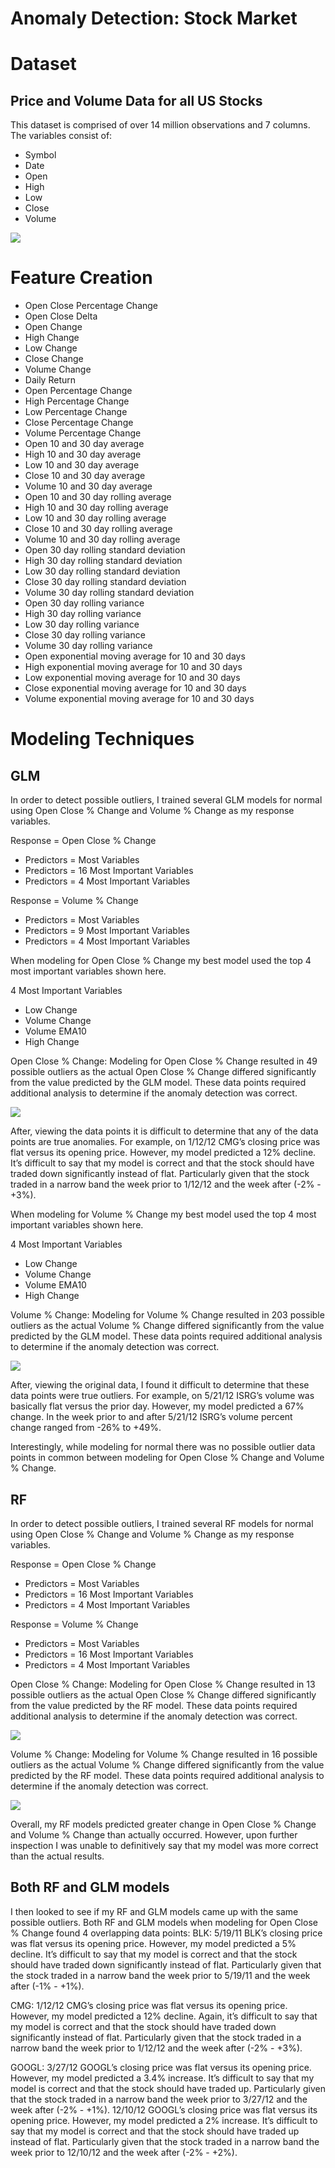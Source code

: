 # Anomaly Detection: Stock Market
# Dataset
## Price and Volume Data for all US Stocks 
This dataset is comprised of over 14 million observations and 7 columns. The variables consist of:
- Symbol
- Date
- Open
- High
- Low
- Close
- Volume  

![](figs/Picture1.png)
# Feature Creation
- Open Close Percentage Change 
- Open Close Delta 
- Open Change 
- High Change 
- Low Change 
- Close Change 
- Volume Change 
- Daily Return 
- Open Percentage Change 
- High Percentage Change 
- Low Percentage Change 
- Close Percentage Change
- Volume Percentage Change 
- Open 10 and 30 day average 
- High 10 and 30 day average
- Low 10 and 30 day average
- Close 10 and 30 day average
- Volume 10 and 30 day average
- Open 10 and 30 day rolling average
- High 10 and 30 day rolling average
- Low 10 and 30 day rolling average
- Close 10 and 30 day rolling average
- Volume 10 and 30 day rolling average
- Open 30 day rolling standard deviation 
- High 30 day rolling standard deviation
- Low 30 day rolling standard deviation
- Close 30 day rolling standard deviation
- Volume 30 day rolling standard deviation
- Open 30 day rolling variance
- High 30 day rolling variance
- Low 30 day rolling variance
- Close 30 day rolling variance
- Volume 30 day rolling variance
- Open exponential moving average for 10 and 30 days 
- High exponential moving average for 10 and 30 days 
- Low exponential moving average for 10 and 30 days 
- Close exponential moving average for 10 and 30 days 
- Volume exponential moving average for 10 and 30 days 

# Modeling Techniques
## GLM
In order to detect possible outliers, I trained several GLM models for normal using Open Close % Change
and Volume % Change as my response variables. 

Response = Open Close % Change
- Predictors = Most Variables
- Predictors = 16 Most Important Variables
- Predictors = 4 Most Important Variables

Response = Volume % Change
- Predictors = Most Variables
- Predictors = 9 Most Important Variables
- Predictors = 4 Most Important Variables

When modeling for Open Close % Change my best model used the top 4 most important variables shown here. 

4 Most Important Variables
- Low Change
- Volume Change
- Volume EMA10
- High Change

Open Close % Change: Modeling for Open Close % Change resulted in 49 possible outliers as the actual Open Close % Change differed significantly from the value predicted by the GLM model. These data points required additional analysis to determine if the anomaly
detection was correct. 

![](figs/Picture2.png)

After, viewing the data points it is difficult to determine that any of the data points are true anomalies. For example, on 1/12/12 CMG’s closing price was flat versus its opening price. However, my model predicted a 12% decline. It’s difficult to say that my model is correct and that the stock should have traded down significantly instead of flat. Particularly given that the stock traded in a narrow band the
week prior to 1/12/12 and the week after (-2% - +3%).

When modeling for Volume % Change my best model used the top 4 most important variables shown here. 

4 Most Important Variables
- Low Change
- Volume Change
- Volume EMA10
- High Change

Volume % Change: Modeling for Volume % Change resulted in 203 possible outliers as the actual Volume % Change differed significantly from the value predicted by the GLM model. These data points required additional analysis to determine if the anomaly detection was correct.

![](figs/Picture3.png)

After, viewing the original data, I found it difficult to determine that these data points were true outliers. For example, on 5/21/12 ISRG’s volume was basically flat versus the prior day. However, my model predicted a 67% change. In the week prior to and after 5/21/12 ISRG’s volume percent change ranged from -26% to +49%. 

Interestingly, while modeling for normal there was no possible outlier data points in common between modeling for Open Close % Change and Volume % Change.

## RF
In order to detect possible outliers, I trained several RF models for normal using Open Close % Change and Volume % Change as my response variables. 

Response = Open Close % Change
- Predictors = Most Variables
- Predictors = 16 Most Important Variables
- Predictors = 4 Most Important Variables

Response = Volume % Change
- Predictors = Most Variables
- Predictors = 16 Most Important Variables
- Predictors = 4 Most Important Variables

Open Close % Change: Modeling for Open Close % Change resulted in 13 possible outliers as the actual Open Close % Change differed significantly from the value predicted by the RF model. These data points required additional analysis to determine if the anomaly detection was correct.

![](figs/Picture4.png)

Volume % Change: Modeling for Volume % Change resulted in 16 possible outliers as the actual Volume % Change differed significantly from the value predicted by the RF model. These data points required additional analysis to determine if the anomaly detection was correct.

![](figs/Picture5.png)

Overall, my RF models predicted greater change in Open Close % Change and Volume % Change than actually occurred. However, upon further inspection I was unable to definitively say that my model was more correct than the actual results.

## Both RF and GLM models
I then looked to see if my RF and GLM models came up with the same possible outliers. Both RF and GLM models when modeling for Open Close % Change found 4 overlapping data points:
BLK: 5/19/11 BLK’s closing price was flat versus its opening price. However, my model predicted a 5% decline. It’s difficult to say that my model is correct and that the stock should have traded down significantly instead of flat. Particularly given that the stock traded in a narrow band the week prior to 5/19/11 and the week after (-1% - +1%).

CMG: 1/12/12 CMG’s closing price was flat versus its opening price. However, my model predicted a 12% decline. Again, it’s difficult to say that my model is correct and that the stock should have traded down significantly instead of flat. Particularly given that the stock traded in a narrow band the week prior to 1/12/12 and the week after (-2% - +3%).

GOOGL: 3/27/12 GOOGL’s closing price was flat versus its opening price. However, my model predicted a 3.4% increase. It’s difficult to say that my model is correct and that the stock should have traded up. Particularly given that the stock traded in a narrow band the week prior to 3/27/12 and the week after (-2% - +1%). 12/10/12 GOOGL’s closing price was flat versus its opening price. However, my model predicted a 2% increase. It’s difficult to say that my model is correct and that the stock should have traded up instead of
flat. Particularly given that the stock traded in a narrow band the week prior to 12/10/12 and the week after
(-2% - +2%).
